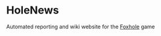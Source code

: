 # HoleNews

Automated reporting and wiki website for the [Foxhole](https://store.steampowered.com/app/505460/Foxhole/) game
